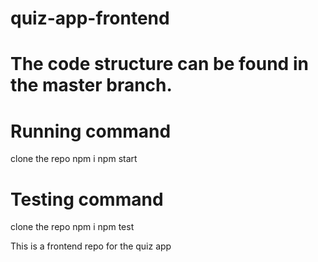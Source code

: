 # quiz-app-frontend

# The code structure can be found in the master branch.

# Running command

clone the repo
npm i
npm start


# Testing command

clone the repo
npm i
npm test


This is a frontend repo for the quiz app

